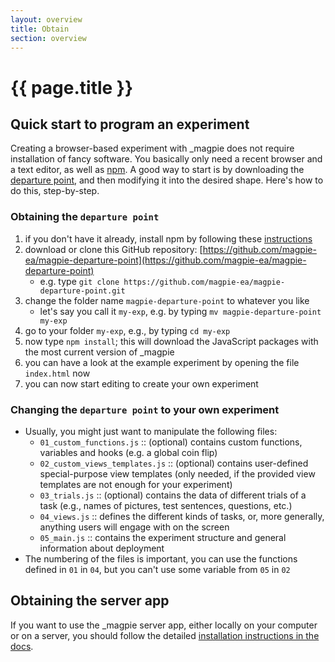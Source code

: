 ```yaml
---
layout: overview
title: Obtain
section: overview
---
```


# {{ page.title }}

## Quick start to program an experiment

Creating a browser-based experiment with _magpie does not require installation of fancy software. You basically only need a recent browser and a text editor, as well as [npm](https://www.npmjs.com/get-npm). A good way to start is by downloading the [departure point](https://github.com/magpie-ea/magpie-departure-point), and then modifying it into the desired shape. Here's how to do this, step-by-step.

### Obtaining the `departure point`

1. if you don't have it already, install npm by following these [instructions](https://www.npmjs.com/get-npm)
2. download or clone this GitHub repository: [https://github.com/magpie-ea/magpie-departure-point](https://github.com/magpie-ea/magpie-departure-point)
   - e.g. type `git clone https://github.com/magpie-ea/magpie-departure-point.git`
3. change the folder name `magpie-departure-point` to whatever you like
   - let's say you call it `my-exp`, e.g. by typing `mv magpie-departure-point my-exp`
4. go to your folder `my-exp`, e.g., by typing `cd my-exp`
5. now type `npm install`; this will download the JavaScript packages with the most current version of _magpie
6. you can have a look at the example experiment by opening the file `index.html` now
7. you can now start editing to create your own experiment

### Changing the `departure point` to your own experiment

- Usually, you might just want to manipulate the following files:
	- `01_custom_functions.js` :: (optional) contains custom functions, variables and hooks (e.g. a global coin flip)
	- `02_custom_views_templates.js` :: (optional) contains user-defined special-purpose view templates (only needed, if the provided view templates are not enough for your experiment)
	- `03_trials.js` :: (optional) contains the data of different trials of a task (e.g., names of pictures, test sentences, questions, etc.)
	- `04_views.js` :: defines the different kinds of tasks, or, more generally, anything users will engage with on the screen
	- `05_main.js` :: contains the experiment structure and general information about deployment
- The numbering of the files is important, you can use the functions defined in `01` in `04`, but you can't use some variable from `05` in `02`

## Obtaining the server app

If you want to use the _magpie server app, either locally on your computer or on a server, you should follow the detailed [installation instructions in the docs](../serverapp/overview.html).

